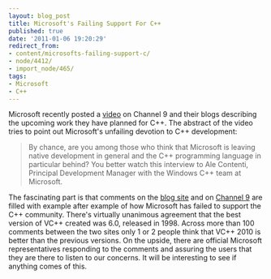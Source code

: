```yaml
---
layout: blog_post
title: Microsoft's Failing Support For C++
published: true
date: '2011-01-06 19:20:29'
redirect_from:
- content/microsofts-failing-support-c/
- node/4412/
- import_node/465/
tags:
- Microsoft
- C++
---
```


Microsoft recently posted a [video](http://blogs.msdn.com/b/vcblog/archive/2010/12/05/microsoft-tells-what-s-next-on-c.aspx) on Channel 9 and their blogs describing the upcoming work they have planned for C++. The abstract of the video tries to point out Microsoft's unfailing devotion to C++ development:

> By chance, are you among those who think that Microsoft is leaving native development in general and the C++ programming language in particular behind? You better watch this interview to Ale Contenti, Principal Development Manager with the Windows C++ team at Microsoft.

The fascinating part is that comments on the [blog site](http://blogs.msdn.com/b/vcblog/archive/2010/12/05/microsoft-tells-what-s-next-on-c.aspx#comments) and on [Channel 9](http://channel9.msdn.com/Blogs/cbinder/Microsoft-Commitment-to-C#comments) are filled with example after example of how Microsoft has failed to support the C++ community. There's virtually unanimous agreement that the best version of VC++ created was 6.0, released in 1998. Across more than 100 comments between the two sites only 1 or 2 people think that VC++ 2010 is better than the previous versions. On the upside, there are official Microsoft representatives responding to the comments and assuring the users that they are there to listen to our concerns. It will be interesting to see if anything comes of this.
